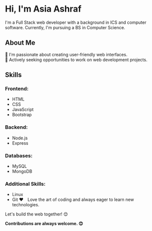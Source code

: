 # Hi, I'm Asia Ashraf
I'm a Full Stack web developer with a background in ICS and computer software. Currently, I'm pursuing a BS in Computer Science.

## About Me
🌱 I'm passionate about creating user-friendly web interfaces.  
💼 Actively seeking opportunities to work on web development projects.  

## Skills
### Frontend:
- HTML
- CSS
- JavaScript
- Bootstrap

### Backend:
- Node.js
- Express

### Databases:
- MySQL
- MongoDB



### Additional Skills:
- Linux
- Git
❤️ Love the art of coding and always eager to learn new technologies.

Let's build the web together! 😊

**Contributions are always welcome. 😊**


